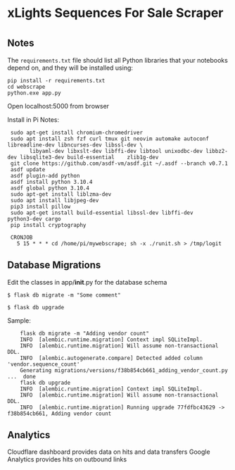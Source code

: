 # xLights Sequences For Sale Scraper
#
#

## Notes
The `requirements.txt` file should list all Python libraries that your notebooks
depend on, and they will be installed using:

```
pip install -r requirements.txt
cd webscrape
python.exe app.py
```

Open localhost:5000 from browser


Install in Pi Notes:
``` 
 sudo apt-get install chromium-chromedriver
 sudo apt install zsh fzf curl tmux git neovim automake autoconf libreadline-dev libncurses-dev libssl-dev \
       libyaml-dev libxslt-dev libffi-dev libtool unixodbc-dev libbz2-dev libsqlite3-dev build-essential    zlib1g-dev
 git clone https://github.com/asdf-vm/asdf.git ~/.asdf --branch v0.7.1
 asdf update
 asdf plugin-add python
 asdf install python 3.10.4
 asdf global python 3.10.4
 sudo apt-get install liblzma-dev
 sudo apt install libjpeg-dev
 pip3 install pillow
 sudo apt-get install build-essential libssl-dev libffi-dev     python3-dev cargo
 pip install cryptography
 
 CRONJOB
   5 15 * * * cd /home/pi/mywebscrape; sh -x ./runit.sh > /tmp/logit
```

## Database Migrations
Edit the classes in app/__init__.py for the database schema

```$ flask db migrate -m "Some comment"```

```$ flask db upgrade ```

Sample: 
```
    flask db migrate -m "Adding vendor count"
    INFO  [alembic.runtime.migration] Context impl SQLiteImpl.
    INFO  [alembic.runtime.migration] Will assume non-transactional DDL.
    INFO  [alembic.autogenerate.compare] Detected added column 'vendor.sequence_count'
    Generating migrations/versions/f38b854cb661_adding_vendor_count.py ...  done
    flask db upgrade
    INFO  [alembic.runtime.migration] Context impl SQLiteImpl.
    INFO  [alembic.runtime.migration] Will assume non-transactional DDL.
    INFO  [alembic.runtime.migration] Running upgrade 77fdfbc43629 -> f38b854cb661, Adding vendor count
```
## Analytics
Cloudflare dashboard provides data on hits and data transfers
Google Analytics provides hits on outbound links
